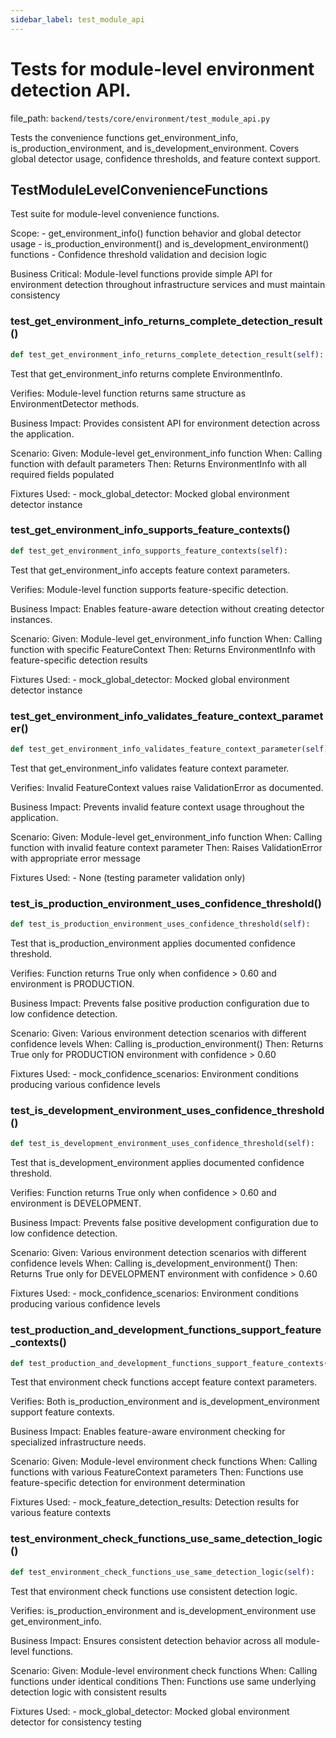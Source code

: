 ```yaml
---
sidebar_label: test_module_api
---
```


# Tests for module-level environment detection API.

  file_path: `backend/tests/core/environment/test_module_api.py`

Tests the convenience functions get_environment_info, is_production_environment,
and is_development_environment. Covers global detector usage, confidence thresholds,
and feature context support.

## TestModuleLevelConvenienceFunctions

Test suite for module-level convenience functions.

Scope:
    - get_environment_info() function behavior and global detector usage
    - is_production_environment() and is_development_environment() functions
    - Confidence threshold validation and decision logic

Business Critical:
    Module-level functions provide simple API for environment detection
    throughout infrastructure services and must maintain consistency

### test_get_environment_info_returns_complete_detection_result()

```python
def test_get_environment_info_returns_complete_detection_result(self):
```

Test that get_environment_info returns complete EnvironmentInfo.

Verifies:
    Module-level function returns same structure as EnvironmentDetector methods.

Business Impact:
    Provides consistent API for environment detection across the application.

Scenario:
    Given: Module-level get_environment_info function
    When: Calling function with default parameters
    Then: Returns EnvironmentInfo with all required fields populated

Fixtures Used:
    - mock_global_detector: Mocked global environment detector instance

### test_get_environment_info_supports_feature_contexts()

```python
def test_get_environment_info_supports_feature_contexts(self):
```

Test that get_environment_info accepts feature context parameters.

Verifies:
    Module-level function supports feature-specific detection.

Business Impact:
    Enables feature-aware detection without creating detector instances.

Scenario:
    Given: Module-level get_environment_info function
    When: Calling function with specific FeatureContext
    Then: Returns EnvironmentInfo with feature-specific detection results

Fixtures Used:
    - mock_global_detector: Mocked global environment detector instance

### test_get_environment_info_validates_feature_context_parameter()

```python
def test_get_environment_info_validates_feature_context_parameter(self):
```

Test that get_environment_info validates feature context parameter.

Verifies:
    Invalid FeatureContext values raise ValidationError as documented.

Business Impact:
    Prevents invalid feature context usage throughout the application.

Scenario:
    Given: Module-level get_environment_info function
    When: Calling function with invalid feature context parameter
    Then: Raises ValidationError with appropriate error message

Fixtures Used:
    - None (testing parameter validation only)

### test_is_production_environment_uses_confidence_threshold()

```python
def test_is_production_environment_uses_confidence_threshold(self):
```

Test that is_production_environment applies documented confidence threshold.

Verifies:
    Function returns True only when confidence > 0.60 and environment is PRODUCTION.

Business Impact:
    Prevents false positive production configuration due to low confidence detection.

Scenario:
    Given: Various environment detection scenarios with different confidence levels
    When: Calling is_production_environment()
    Then: Returns True only for PRODUCTION environment with confidence > 0.60

Fixtures Used:
    - mock_confidence_scenarios: Environment conditions producing various confidence levels

### test_is_development_environment_uses_confidence_threshold()

```python
def test_is_development_environment_uses_confidence_threshold(self):
```

Test that is_development_environment applies documented confidence threshold.

Verifies:
    Function returns True only when confidence > 0.60 and environment is DEVELOPMENT.

Business Impact:
    Prevents false positive development configuration due to low confidence detection.

Scenario:
    Given: Various environment detection scenarios with different confidence levels
    When: Calling is_development_environment()
    Then: Returns True only for DEVELOPMENT environment with confidence > 0.60

Fixtures Used:
    - mock_confidence_scenarios: Environment conditions producing various confidence levels

### test_production_and_development_functions_support_feature_contexts()

```python
def test_production_and_development_functions_support_feature_contexts(self):
```

Test that environment check functions accept feature context parameters.

Verifies:
    Both is_production_environment and is_development_environment support feature contexts.

Business Impact:
    Enables feature-aware environment checking for specialized infrastructure needs.

Scenario:
    Given: Module-level environment check functions
    When: Calling functions with various FeatureContext parameters
    Then: Functions use feature-specific detection for environment determination

Fixtures Used:
    - mock_feature_detection_results: Detection results for various feature contexts

### test_environment_check_functions_use_same_detection_logic()

```python
def test_environment_check_functions_use_same_detection_logic(self):
```

Test that environment check functions use consistent detection logic.

Verifies:
    is_production_environment and is_development_environment use get_environment_info.

Business Impact:
    Ensures consistent detection behavior across all module-level functions.

Scenario:
    Given: Module-level environment check functions
    When: Calling functions under identical conditions
    Then: Functions use same underlying detection logic with consistent results

Fixtures Used:
    - mock_global_detector: Mocked global environment detector for consistency testing
